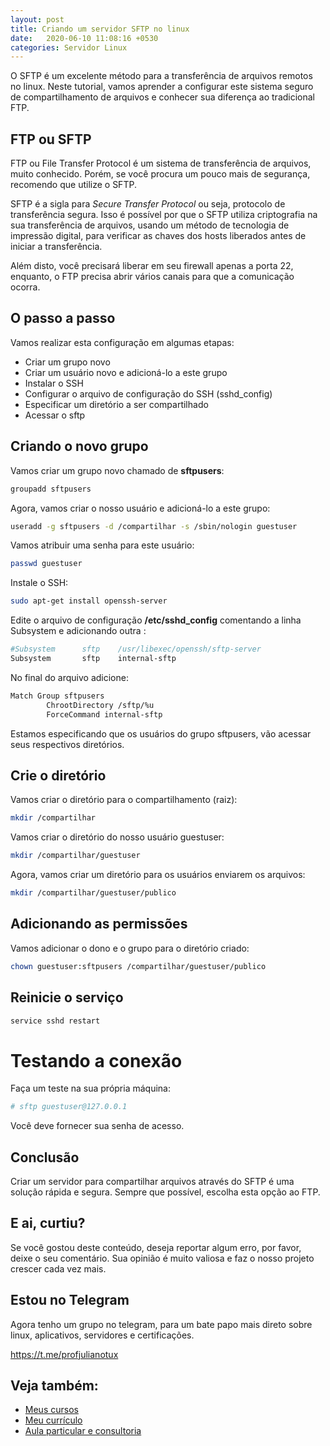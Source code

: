 ```yaml
---
layout: post
title: Criando um servidor SFTP no linux
date:   2020-06-10 11:08:16 +0530
categories: Servidor Linux
---
```


O SFTP é um excelente método para a transferência de arquivos remotos no linux. Neste tutorial, vamos aprender a configurar este sistema seguro de compartilhamento de arquivos e conhecer sua diferença ao tradicional FTP.

## FTP ou SFTP

FTP ou File Transfer Protocol é um sistema de transferência de arquivos, muito conhecido. Porém, se você procura um pouco mais de segurança, recomendo que utilize o SFTP.

SFTP é a sigla para *Secure Transfer Protocol* ou seja, protocolo de transferência segura. Isso é possível por que o SFTP utiliza criptografia na sua transferência de arquivos, usando um método de tecnologia de impressão digital, para verificar as chaves dos hosts liberados antes de iniciar a transferência.

Além disto, você precisará liberar em seu firewall apenas a porta 22, enquanto, o FTP precisa abrir vários canais para que a comunicação ocorra.

## O passo a passo
Vamos realizar esta configuração em algumas etapas:

- Criar um grupo novo
- Criar um usuário novo e adicioná-lo a este grupo
- Instalar o SSH
- Configurar o arquivo de configuração do SSH (sshd_config)
- Especificar um diretório a ser compartilhado
- Acessar o sftp

## Criando o novo grupo

Vamos criar um grupo novo chamado de **sftpusers**:

```bash
groupadd sftpusers
```

Agora, vamos criar o nosso usuário e adicioná-lo a este grupo:

```bash
useradd -g sftpusers -d /compartilhar -s /sbin/nologin guestuser 
```

Vamos atribuir uma senha para este usuário:

```bash
passwd guestuser
```

Instale o SSH:

```bash
sudo apt-get install openssh-server
```

Edite o arquivo de configuração **/etc/sshd_config** comentando a linha Subsystem e adicionando outra :

```bash
#Subsystem      sftp    /usr/libexec/openssh/sftp-server
Subsystem       sftp    internal-sftp
```

No final do arquivo adicione:

```bash
Match Group sftpusers
        ChrootDirectory /sftp/%u
        ForceCommand internal-sftp
```

Estamos especificando que os usuários do grupo sftpusers, vão acessar seus respectivos diretórios. 

## Crie o diretório

Vamos criar o diretório para o compartilhamento (raiz):

```bash
mkdir /compartilhar
```

Vamos criar o diretório do nosso usuário guestuser:

```bash
mkdir /compartilhar/guestuser
```

Agora, vamos criar um diretório para os usuários enviarem os arquivos:

```bash
mkdir /compartilhar/guestuser/publico
```

## Adicionando as permissões
Vamos adicionar o dono e o grupo para o diretório criado:

```bash
chown guestuser:sftpusers /compartilhar/guestuser/publico
```

## Reinicie o serviço

```bash
service sshd restart
```


# Testando a conexão

Faça um teste na sua própria máquina:

```bash
# sftp guestuser@127.0.0.1
```

Você deve fornecer sua senha de acesso.

## Conclusão
Criar um servidor para compartilhar arquivos através do SFTP é uma solução rápida e segura. Sempre que possível, escolha esta opção ao FTP. 

## E ai, curtiu?
Se você gostou deste conteúdo, deseja reportar algum erro, por favor, deixe o seu comentário. Sua opinião é muito valiosa e faz o nosso projeto crescer cada vez mais.

## Estou no Telegram
Agora tenho um grupo no telegram, para um bate papo mais direto sobre linux, aplicativos, servidores e certificações.

<https://t.me/profjulianotux>


## Veja também:
- [Meus cursos](https://profjulianoramos.github.io/cursos/)
- [Meu currículo](https://profjulianoramos.github.io/curriculo/)
- [Aula particular e consultoria](https://profjulianoramos.github.io/consultoria/)
